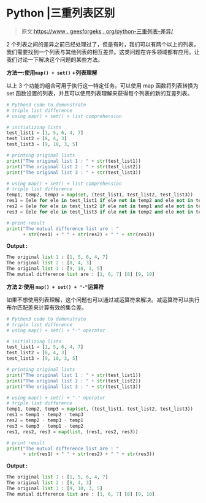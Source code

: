 # Python |三重列表区别

> 原文:[https://www . geesforgeks . org/python-三重列表-差异/](https://www.geeksforgeeks.org/python-triple-list-difference/)

2 个列表之间的差异之前已经处理过了，但是有时，我们可以有两个以上的列表，我们需要找到一个列表与其他列表的相互差异。这类问题在许多领域都有应用。让我们讨论一下解决这个问题的某些方法。

**方法一:使用`map() + set()` +列表理解**

以上 3 个功能的组合可用于执行这一特定任务。可以使用 map 函数将列表转换为 set 函数设置的列表，并且可以使用列表理解来获得每个列表的新的互差列表。

```py
# Python3 code to demonstrate
# triple list difference 
# using map() + set() + list comprehension

# initializing lists 
test_list1 = [1, 5, 6, 4, 7]
test_list2 = [8, 4, 3]
test_list3 = [9, 10, 3, 5]

# printing original lists
print("The original list 1 : " + str(test_list1))
print("The original list 2 : " + str(test_list2))
print("The original list 3 : " + str(test_list3))

# using map() + set() + list comprehension
# triple list difference 
temp1, temp2, temp3 = map(set, (test_list1, test_list2, test_list3))
res1 = [ele for ele in test_list1 if ele not in temp2 and ele not in temp3]
res2 = [ele for ele in test_list2 if ele not in temp1 and ele not in temp3]
res3 = [ele for ele in test_list3 if ele not in temp2 and ele not in temp1]

# print result
print("The mutual difference list are : "
      + str(res1) + " " + str(res2) + " " + str(res3))
```

**Output :**

```py
The original list 1 : [1, 5, 6, 4, 7]
The original list 2 : [8, 4, 3]
The original list 3 : [9, 10, 3, 5]
The mutual difference list are : [1, 6, 7] [8] [9, 10]

```

**方法 2:使用 `map() + set() + "-"`运算符**

如果不想使用列表理解，这个问题也可以通过减运算符来解决。减运算符可以执行布尔匹配差来计算有效的集合差。

```py
# Python3 code to demonstrate
# triple list difference 
# using map() + set() + "-" operator

# initializing lists 
test_list1 = [1, 5, 6, 4, 7]
test_list2 = [8, 4, 3]
test_list3 = [9, 10, 3, 5]

# printing original lists
print("The original list 1 : " + str(test_list1))
print("The original list 2 : " + str(test_list2))
print("The original list 3 : " + str(test_list3))

# using map() + set() + "-" operator
# triple list difference 
temp1, temp2, temp3 = map(set, (test_list1, test_list2, test_list3))
res1 = temp1 - temp2 - temp3
res2 = temp2 - temp3 - temp1
res3 = temp3 - temp1 - temp2
res1, res2, res3 = map(list, (res1, res2, res3))

# print result
print("The mutual difference list are : "
      + str(res1) + " " + str(res2) + " " + str(res3))
```

**Output :**

```py
The original list 1 : [1, 5, 6, 4, 7]
The original list 2 : [8, 4, 3]
The original list 3 : [9, 10, 3, 5]
The mutual difference list are : [1, 6, 7] [8] [9, 10]

```